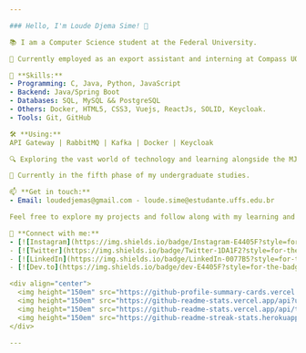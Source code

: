 ```yaml
---

### Hello, I'm Loude Djema Sime! 🚀

📚 I am a Computer Science student at the Federal University.

👔 Currently employed as an export assistant and interning at Compass UOL, specializing in Java Spring Boot with MySQL database.

🔧 **Skills:**
- Programming: C, Java, Python, JavaScript
- Backend: Java/Spring Boot
- Databases: SQL, MySQL && PostgreSQL
- Others: Docker, HTML5, CSS3, Vuejs, ReactJs, SOLID, Keycloak.
- Tools: Git, GitHub

🛠️ **Using:**
API Gateway | RabbitMQ | Kafka | Docker | Keycloak

🔍 Exploring the vast world of technology and learning alongside the MJcode group, serving as the Market Director at Fronteira Tec junior company at UFFS in the market sector.

📖 Currently in the fifth phase of my undergraduate studies.

📫 **Get in touch:**
- Email: loudedjemas@gmail.com - loude.sime@estudante.uffs.edu.br

Feel free to explore my projects and follow along with my learning and development journey!

🔗 **Connect with me:**
- [![Instagram](https://img.shields.io/badge/Instagram-E4405F?style=for-the-badge&logo=instagram&logoColor=white)](https://www.instagram.com/djemalee_)
- [![Twitter](https://img.shields.io/badge/Twitter-1DA1F2?style=for-the-badge&logo=twitter&logoColor=white)](https://twitter.com/Djema50852883)
- [![LinkedIn](https://img.shields.io/badge/LinkedIn-0077B5?style=for-the-badge&logo=linkedin&logoColor=white)](https://www.linkedin.com/in/loude-djema-sime-a41135207/)
- [![Dev.to](https://img.shields.io/badge/dev-E4405F?style=for-the-badge&logo=dev&logoColor=white)](https://dev.to/loude)

<div align="center">
  <img height="150em" src="https://github-profile-summary-cards.vercel.app/api/cards/profile-details?username=loudedje&theme=tokyonight"/>
  <img height="150em" src="https://github-readme-stats.vercel.app/api?username=loudedje&show_icons=true&theme=tokyonight&include_all_commits=true&count_private=false&hide_border=true"/>
  <img height="150em" src="https://github-readme-stats.vercel.app/api/top-langs/?username=loudedje&layout=compact&langs_count=7&theme=tokyonight&hide_border=true"/>
  <img height="150em" src="https://github-readme-streak-stats.herokuapp.com/?user=loudedje&theme=tokyonight&hide_border=true"/>
</div>

---
```

